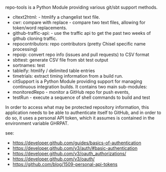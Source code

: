 repo-tools is a Python Module providing various git/sbt support methods.

- cltext2html: - htmlify a changelist text file.
- cwr: compare with replace - compare two text files, allowing for token/word replacements.
- github-traffic-api: - use the traffic api to get the past two weeks of github cloning traffic.
- repocontributors: repo contributors (pretty Chisel specific name processing)
- repoip: convert repo info (issues and pull requests) to CSV format
- sbttest: generate CSV file from sbt test output
- sortnames: test
- tableify: htmlify / delimited table entries
- timetrials: extract timing information from a build run.
- citSupport is a Python Module providing support for managing continuous integration builds. It contains two main sub-modules:
 - monitoredRepo - monitor a GitHub repo for push events,
 - testRun - execute a sequence of shell commands to build and test

In order to access what may be protected repository information, this application needs to be able to authenticate
itself to GitHub, and in order to do so, it uses a personal API token, which it assumes is contained in the
environment variable GHRPAT.

see:
- https://developer.github.com/guides/basics-of-authentication
- https://developer.github.com/v3/auth/#basic-authentication
- https://developer.github.com/v3/oauth_authorizations/
- https://developer.github.com/v3/oauth/
- https://github.com/blog/1509-personal-api-tokens
